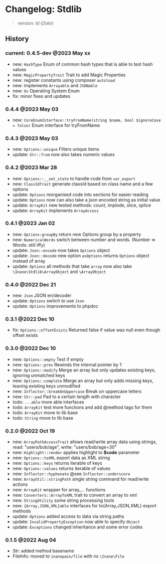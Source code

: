 # Changelog: Stdlib

> version: $Id$ ($Date$)

## History

### current: 0.4.5-dev @2023 May xx

 - new: `HashType` Enum of common hash types that is able to test hash values
 - new: `MagicPropertyTrait` Trait to add Magic Properties
 - new: register constants using composer `autoload`
 - new: implements `Arrayable` and `JSONable`
 - new: `Os` Operating System Enum
 - fix: minor fixes and updates

### 0.4.4 @2023 May 03

 - new: `CoreEnumInterface::tryFromName(string $name, bool $ignoreCase = false)` Enum interface for tryFromName

### 0.4.3 @2023 May 03

 - new: `Options::unique` Filters unique items
 - update: `Str::from` now also takes numeric values

### 0.4.2 @2023 Mar 28

 - new: `Options::__set_state` to handle code from `var_export`
 - new: `ClassIdTrait` generate classId based on class name and a few options
 - update: `Options` reorganised code into sections for easier reading
 - update: `Options` now can also take a json encoded string as initial value
 - update: `ArrayKit` new tested methods: count, implode, slice, splice
 - update: `ArrayKit` implements `ArrayAccess`

### 0.4.1 @2023 Jan 02

 - new: `Options:groupBy` return new Options group by a property
 - new: `NumericalWords` switch between number and words. (Number => Words: still iffy)
 - update: `Json::encode` now takes `Options` object
 - update: `Json::decode` new option `asOptions` returns `Options` object instead of array
 - update: `Options` all methods that take `array` now also take `\Inane\Stdlib\ArrayObject` and `\ArrayObject`

### 0.4.0 @2022 Dec 21

 - new: `Json` JSON en/decoder
 - update: `Options` switch to use `Json`
 - update: `Options` improvements to phpdoc

### 0.3.1 @2022 Dec 10

 - fix: `Options::offsetExists` Returned false if value was null even though offset exists

### 0.3.0 @2022 Dec 10

 - new: `Options::empty` Test if empty
 - new: `Options::prev` Rewinds the internal pointer by 1
 - new: `Options::modify` Merge an array but only updates existing keys, ignoring unmatched keys
 - new: `Options::complete` Merge an array but only adds missing keys, leaving existing keys unmodified
 - new: `Inflector::breakOnUppercase` Break on uppercase letters
 - new: `Str::pad` Pad to a certain length with character
 - todo: `...able` more able interfaces
 - todo: `ArrayKit` test more functions and add @method tags for them
 - todo: `ArrayKit` move to lib base
 - todo: `String` move to lib base

### 0.2.0 @2022 Oct 19

 - new: `ArrayPathAccessTrait` allows read/write array data using strings, read: "users/bob/age", write: "users/bob/age=30"
 - new: `Highlight::render` applies highlight to **$code** parameter
 - new: `Options::toXML` export data as XML string
 - new: `Options::keys` returns iterable of keys
 - new: `Options::values` returns iterable of values
 - new: `Inflector::hyphenate` @see `Inflector::underscore`
 - new: `ArrayUtil::stringPath` single string command for read/write actions
 - new: `ArrayKit` wrapper for array_... functions
 - new: `Converters::ArrayToXML` trait to convert an array to xml
 - new: `StringUtility` some string processing tools
 - new: `{Array,JSON,XML}able` interfaces for to{Array,JSON,XML} export methods
 - update: `Options` added access to data via string paths
 - update: `InvalidPropertyException` now able to specify `Object`
 - update: `Exceptions` changed inheritance and some error codes

### 0.1.5 @2022 Aug 04

 - Str: added method basename
 - FileInfo: moved to `inanepain/file` with ns `\Inane\File`
